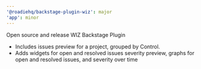 ```yaml
---
'@roadiehq/backstage-plugin-wiz': major
'app': minor
---
```


Open source and release WIZ Backstage Plugin

- Includes issues preview for a project, grouped by Control.
- Adds widgets for open and resolved issues severity preview, graphs for open and resolved issues, and severity over time
